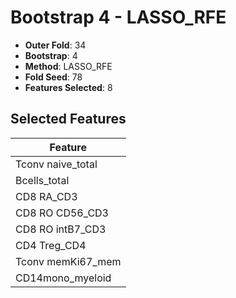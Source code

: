 # Bootstrap 4 - LASSO_RFE

- **Outer Fold**: 34
- **Bootstrap**: 4
- **Method**: LASSO_RFE
- **Fold Seed**: 78
- **Features Selected**: 8

## Selected Features

| Feature |
|---------|
| Tconv naive_total |
| Bcells_total |
| CD8 RA_CD3 |
| CD8 RO CD56_CD3 |
| CD8 RO intB7_CD3 |
| CD4 Treg_CD4 |
| Tconv memKi67_mem |
| CD14mono_myeloid |
